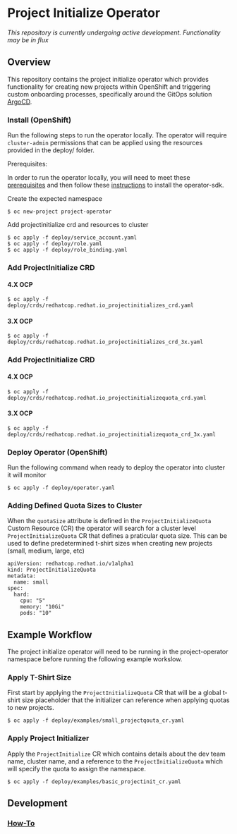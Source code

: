 Project Initialize Operator
========================================

_This repository is currently undergoing active development. Functionality may be in flux_

## Overview

This repository contains the project initialize operator which provides functionality for creating new projects within OpenShift and triggering custom onboarding processes, specifically around the GitOps solution [ArgoCD](https://argoproj.github.io/argo-cd/).


### Install (OpenShift)

Run the following steps to run the operator locally. The operator will require `cluster-admin` permissions that can be applied using the resources provided in the deploy/ folder.

Prerequisites:

In order to run the operator locally, you will need to meet these [prerequisites](https://github.com/operator-framework/operator-sdk#prerequisites) and then follow these [instructions](https://github.com/operator-framework/operator-sdk/blob/master/doc/user/install-operator-sdk.md#install-the-operator-sdk-cli) to install the operator-sdk.

Create the expected namespace
```
$ oc new-project project-operator
```

Add projectinitialize crd and resources to cluster
```
$ oc apply -f deploy/service_account.yaml
$ oc apply -f deploy/role.yaml
$ oc apply -f deploy/role_binding.yaml
```

### Add ProjectInitialize CRD
#### 4.X OCP
```
$ oc apply -f deploy/crds/redhatcop.redhat.io_projectinitializes_crd.yaml
```
#### 3.X OCP
```
$ oc apply -f deploy/crds/redhatcop.redhat.io_projectinitializes_crd_3x.yaml
```

### Add ProjectInitialize CRD
#### 4.X OCP
```
$ oc apply -f deploy/crds/redhatcop.redhat.io_projectinitializequota_crd.yaml
```
#### 3.X OCP
```
$ oc apply -f deploy/crds/redhatcop.redhat.io_projectinitializequota_crd_3x.yaml
```
### Deploy Operator (OpenShift)
Run the following command when ready to deploy the operator into cluster it will monitor

```
$ oc apply -f deploy/operator.yaml
```

### Adding Defined Quota Sizes to Cluster

When the `quotaSize` attribute is defined in the `ProjectInitializeQuota` Custom Resource (CR) the operator will search for a cluster level `ProjectInitializeQuota` CR that defines a praticular quota size. This can be used to define predetermined t-shirt sizes when creating new projects (small, medium, large, etc)

```
apiVersion: redhatcop.redhat.io/v1alpha1
kind: ProjectInitializeQuota
metadata:
  name: small
spec:
  hard:
    cpu: "5"
    memory: "10Gi"
    pods: "10"
```


## Example Workflow
The project initialize operator will need to be running in the project-operator namespace before running the following example workslow.


### Apply T-Shirt Size
First start by applying the `ProjectInitializeQuota` CR that will be a global t-shirt size placeholder that the  initializer can reference when applying quotas to new projects.
```
$ oc apply -f deploy/examples/small_projectqouta_cr.yaml
```

### Apply Project Initializer
Apply the `ProjectInitialize` CR which contains details about the dev team name, cluster name, and a reference to the `ProjectInitializeQuota` which will specify the quota to assign the namespace. 
```
$ oc apply -f deploy/examples/basic_projectinit_cr.yaml
```

## Development
### [How-To](docs/development.md)
